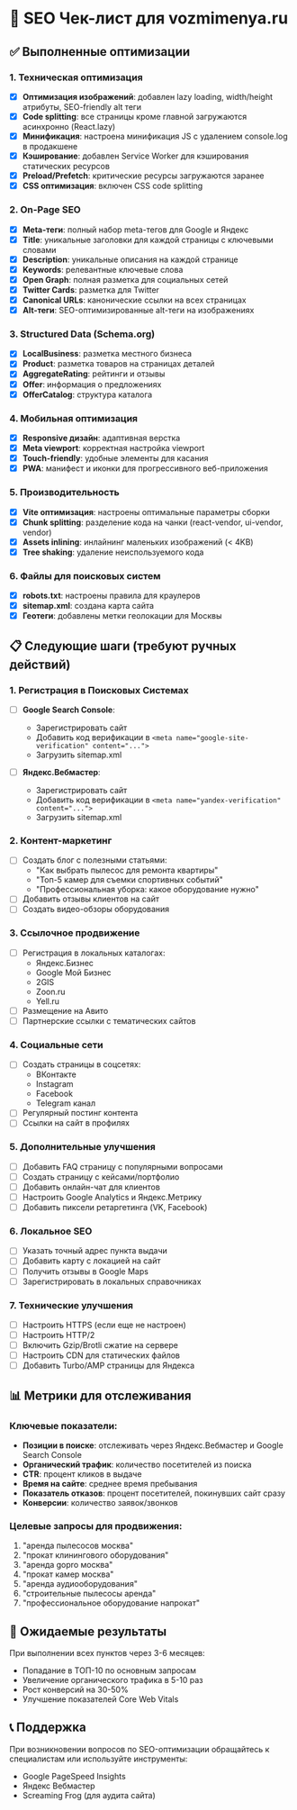 # 🚀 SEO Чек-лист для vozmimenya.ru

## ✅ Выполненные оптимизации

### 1. Техническая оптимизация
- [x] **Оптимизация изображений**: добавлен lazy loading, width/height атрибуты, SEO-friendly alt теги
- [x] **Code splitting**: все страницы кроме главной загружаются асинхронно (React.lazy)
- [x] **Минификация**: настроена минификация JS с удалением console.log в продакшене
- [x] **Кэширование**: добавлен Service Worker для кэширования статических ресурсов
- [x] **Preload/Prefetch**: критические ресурсы загружаются заранее
- [x] **CSS оптимизация**: включен CSS code splitting

### 2. On-Page SEO
- [x] **Meta-теги**: полный набор meta-тегов для Google и Яндекс
- [x] **Title**: уникальные заголовки для каждой страницы с ключевыми словами
- [x] **Description**: уникальные описания на каждой странице
- [x] **Keywords**: релевантные ключевые слова
- [x] **Open Graph**: полная разметка для социальных сетей
- [x] **Twitter Cards**: разметка для Twitter
- [x] **Canonical URLs**: канонические ссылки на всех страницах
- [x] **Alt-теги**: SEO-оптимизированные alt-теги на изображениях

### 3. Structured Data (Schema.org)
- [x] **LocalBusiness**: разметка местного бизнеса
- [x] **Product**: разметка товаров на страницах деталей
- [x] **AggregateRating**: рейтинги и отзывы
- [x] **Offer**: информация о предложениях
- [x] **OfferCatalog**: структура каталога

### 4. Мобильная оптимизация
- [x] **Responsive дизайн**: адаптивная верстка
- [x] **Meta viewport**: корректная настройка viewport
- [x] **Touch-friendly**: удобные элементы для касания
- [x] **PWA**: манифест и иконки для прогрессивного веб-приложения

### 5. Производительность
- [x] **Vite оптимизация**: настроены оптимальные параметры сборки
- [x] **Chunk splitting**: разделение кода на чанки (react-vendor, ui-vendor, vendor)
- [x] **Assets inlining**: инлайнинг маленьких изображений (< 4KB)
- [x] **Tree shaking**: удаление неиспользуемого кода

### 6. Файлы для поисковых систем
- [x] **robots.txt**: настроены правила для краулеров
- [x] **sitemap.xml**: создана карта сайта
- [x] **Геотеги**: добавлены метки геолокации для Москвы

## 📋 Следующие шаги (требуют ручных действий)

### 1. Регистрация в Поисковых Системах
- [ ] **Google Search Console**:
  - Зарегистрировать сайт
  - Добавить код верификации в `<meta name="google-site-verification" content="...">`
  - Загрузить sitemap.xml

- [ ] **Яндекс.Вебмастер**:
  - Зарегистрировать сайт
  - Добавить код верификации в `<meta name="yandex-verification" content="...">`
  - Загрузить sitemap.xml

### 2. Контент-маркетинг
- [ ] Создать блог с полезными статьями:
  - "Как выбрать пылесос для ремонта квартиры"
  - "Топ-5 камер для съемки спортивных событий"
  - "Профессиональная уборка: какое оборудование нужно"
- [ ] Добавить отзывы клиентов на сайт
- [ ] Создать видео-обзоры оборудования

### 3. Ссылочное продвижение
- [ ] Регистрация в локальных каталогах:
  - Яндекс.Бизнес
  - Google Мой Бизнес
  - 2GIS
  - Zoon.ru
  - Yell.ru
- [ ] Размещение на Авито
- [ ] Партнерские ссылки с тематических сайтов

### 4. Социальные сети
- [ ] Создать страницы в соцсетях:
  - ВКонтакте
  - Instagram
  - Facebook
  - Telegram канал
- [ ] Регулярный постинг контента
- [ ] Ссылки на сайт в профилях

### 5. Дополнительные улучшения
- [ ] Добавить FAQ страницу с популярными вопросами
- [ ] Создать страницу с кейсами/портфолио
- [ ] Добавить онлайн-чат для клиентов
- [ ] Настроить Google Analytics и Яндекс.Метрику
- [ ] Добавить пиксели ретаргетинга (VK, Facebook)

### 6. Локальное SEO
- [ ] Указать точный адрес пункта выдачи
- [ ] Добавить карту с локацией на сайт
- [ ] Получить отзывы в Google Maps
- [ ] Зарегистрировать в локальных справочниках

### 7. Технические улучшения
- [ ] Настроить HTTPS (если еще не настроен)
- [ ] Настроить HTTP/2
- [ ] Включить Gzip/Brotli сжатие на сервере
- [ ] Настроить CDN для статических файлов
- [ ] Добавить Turbo/AMP страницы для Яндекса

## 📊 Метрики для отслеживания

### Ключевые показатели:
- **Позиции в поиске**: отслеживать через Яндекс.Вебмастер и Google Search Console
- **Органический трафик**: количество посетителей из поиска
- **CTR**: процент кликов в выдаче
- **Время на сайте**: среднее время пребывания
- **Показатель отказов**: процент посетителей, покинувших сайт сразу
- **Конверсии**: количество заявок/звонков

### Целевые запросы для продвижения:
1. "аренда пылесосов москва"
2. "прокат клинингового оборудования"
3. "аренда gopro москва"
4. "прокат камер москва"
5. "аренда аудиооборудования"
6. "строительные пылесосы аренда"
7. "профессиональное оборудование напрокат"

## 🎯 Ожидаемые результаты

При выполнении всех пунктов через 3-6 месяцев:
- Попадание в ТОП-10 по основным запросам
- Увеличение органического трафика в 5-10 раз
- Рост конверсий на 30-50%
- Улучшение показателей Core Web Vitals

## 📞 Поддержка

При возникновении вопросов по SEO-оптимизации обращайтесь к специалистам или используйте инструменты:
- Google PageSpeed Insights
- Яндекс Вебмастер
- Screaming Frog (для аудита сайта)
